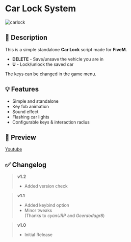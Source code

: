 # **Car Lock System**
![carlock](https://user-images.githubusercontent.com/79053058/181917361-14628cb9-864f-489f-8415-76731af59a59.png)


## :bookmark_tabs: **Description** 
This is a simple standalone **Car Lock** script made for **FiveM**.  

- **DELETE** - Save/unsave the vehicle you are in  
- **U** - Lock/unlock the saved car

The keys can be changed in the game menu.


## :bulb: **Features** 
- Simple and standalone
- Key fob animation
- Sound effect 
- Flashing car lights 
- Configurable keys & interaction radius


## :eyes: **Preview** 
[Youtube](https://youtu.be/p_MImN77A0k)


## :white_check_mark: **Changelog**
> **v1.2**
> - Added version check

> **v1.1**
> - Added keybind option  
> - Minor tweaks  
> (Thanks to *cyanURP* and  *Geerdodagr8*)

> **v1.0**
> - Initial Release 
